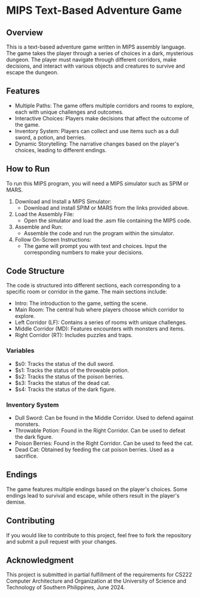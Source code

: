 # MIPS Text-Based Adventure Game
## Overview
This is a text-based adventure game written in MIPS assembly language. The game takes the player through a series of choices in a dark, mysterious dungeon. The player must navigate through different corridors, make decisions, and interact with various objects and creatures to survive and escape the dungeon.

## Features
- Multiple Paths: The game offers multiple corridors and rooms to explore, each with unique challenges and outcomes.
- Interactive Choices: Players make decisions that affect the outcome of the game.
- Inventory System: Players can collect and use items such as a dull sword, a potion, and berries.
- Dynamic Storytelling: The narrative changes based on the player's choices, leading to different endings.

## How to Run
To run this MIPS program, you will need a MIPS simulator such as SPIM or MARS.
1. Download and Install a MIPS Simulator:
    - Download and install SPIM or MARS from the links provided above.
2. Load the Assembly File:
    - Open the simulator and load the .asm file containing the MIPS code.
3. Assemble and Run:
    - Assemble the code and run the program within the simulator.
4. Follow On-Screen Instructions:
    - The game will prompt you with text and choices. Input the corresponding numbers to make your decisions.

## Code Structure
The code is structured into different sections, each corresponding to a specific room or corridor in the game. The main sections include:

- Intro: The introduction to the game, setting the scene.
- Main Room: The central hub where players choose which corridor to explore.
- Left Corridor (LF): Contains a series of rooms with unique challenges.
- Middle Corridor (MD): Features encounters with monsters and items.
- Right Corridor (RT): Includes puzzles and traps.

### Variables
- $s0: Tracks the status of the dull sword.
- $s1: Tracks the status of the throwable potion.
- $s2: Tracks the status of the poison berries.
- $s3: Tracks the status of the dead cat.
- $s4: Tracks the status of the dark figure.

### Inventory System
- Dull Sword: Can be found in the Middle Corridor. Used to defend against monsters.
- Throwable Potion: Found in the Right Corridor. Can be used to defeat the dark figure.
- Poison Berries: Found in the Right Corridor. Can be used to feed the cat.
- Dead Cat: Obtained by feeding the cat poison berries. Used as a sacrifice.

## Endings
The game features multiple endings based on the player's choices. Some endings lead to survival and escape, while others result in the player's demise.

## Contributing
If you would like to contribute to this project, feel free to fork the repository and submit a pull request with your changes.

## Acknowledgment
This project is submitted in partial fulfillment of the requirements for CS222 Computer Architecture and Organization at the University of Science and Technology of Southern Philippines, June 2024.
